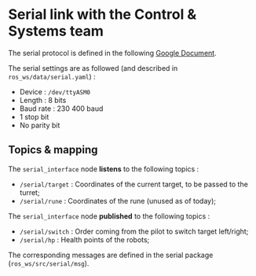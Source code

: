 # Serial link with the Control & Systems team

The serial protocol is defined in the following [Google Document](https://docs.google.com/document/d/1_WRp8hKwjJ7E_uIMwRmgCmimuRtpEut-U4GsiJyBkTw).

The serial settings are as followed (and described in `ros_ws/data/serial.yaml`) :

- Device : `/dev/ttyASM0`
- Length : 8 bits
- Baud rate : 230 400 baud
- 1 stop bit
- No parity bit

## Topics & mapping

The `serial_interface` node **listens** to the following topics : 

- `/serial/target` : Coordinates of the current target, to be passed to the turret;
- `/serial/rune` : Coordinates of the rune (unused as of today);

The `serial_interface` node **published** to the following topics :

- `/serial/switch` : Order coming from the pilot to switch target left/right;
- `/serial/hp` : Health points of the robots;

The corresponding messages are defined in the serial package (`ros_ws/src/serial/msg`).
